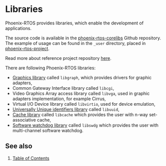 # Libraries

Phoenix-RTOS provides libraries, which enable the development of applications.

The source code is available in the [phoenix-rtos-corelibs](https://github.com/phoenix-rtos/phoenix-rtos-corelibs) Github repository.
The example of usage can be found in the `_user` directory, placed in [phoenix-rtos-project](https://github.com/phoenix-rtos/phoenix-rtos-project).

Read more about reference project repository [here](../project.md).

There are following Phoenix-RTOS libraries:

- [Graphics library](libgraph.md) called `libgraph`, which provides drivers for graphic adapters,
- Common Gateway Interface library called `libcgi`,
- Video Graphics Array access library called `libvga`, used in graphic adapters implementation, for example Cirrus,
- Virtual I/O Device library called `libvirtio`, used for device emulation,
- [Universally Unique identifiers library](libuuid.md) called `libuuid`,
- [Cache library](libcache.md) called `libcache` which provides the user with n-way set-associative cache,
- [Software watchdog library](libswdg.md) called `libswdg` which provides the user with multi-channel software watchdog.

<!-- #TODO: add chapters on how to use each of this library in separate chapters -->

## See also

1. [Table of Contents](../README.md)
